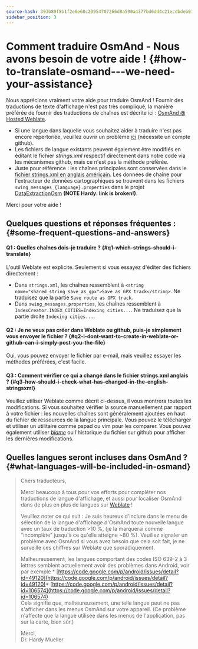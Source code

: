 ```yaml
---
source-hash: 393b89f8b1f2e0e68c20954707266d0a590a4377bd6dd4c21ecdbdeb01c7e21b
sidebar_position: 3
---
```


# Comment traduire OsmAnd - Nous avons besoin de votre aide ! {#how-to-translate-osmand---we-need-your-assistance}


Nous apprécions vraiment votre aide pour traduire OsmAnd ! Fournir des traductions de texte d'affichage n'est pas très compliqué, la manière préférée de fournir des traductions de chaînes est décrite ici : [OsmAnd @ Hosted Weblate](https://hosted.weblate.org/projects/osmand/).

* Si une langue dans laquelle vous souhaitez aider à traduire n'est pas encore répertoriée, veuillez ouvrir un problème [ici](https://github.com/osmandapp/Osmand/issues) (nécessite un compte github).
* Les fichiers de langue existants peuvent également être modifiés en éditant le fichier _strings.xml_ respectif directement dans notre code via les mécanismes github, mais ce n'est pas la méthode préférée.
* Juste pour référence : les chaînes principales sont conservées dans le [fichier strings.xml en anglais américain](https://github.com/osmandapp/Osmand/blob/master/OsmAnd/res/values/strings.xml). Les données de chaîne pour l'extracteur de données cartographiques se trouvent dans les fichiers `swing_messages_{language}.properties` dans le projet [DataExtractionOsm](https://github.com/osmandapp/Osmand/tree/master/DataExtractionOSM/src/net/osmand/swing) **(NOTE Hardy: link is broken!)**.

Merci pour votre aide !

## Quelques questions et réponses fréquentes : {#some-frequent-questions-and-answers}

#### Q1 : Quelles chaînes dois-je traduire ? {#q1-which-strings-should-i-translate}
L'outil Weblate est explicite. Seulement si vous essayez d'éditer des fichiers directement :
* Dans `strings.xml`, les chaînes ressemblent à `<string name="shared_string_save_as_gpx">Save as GPX track</string>`. Ne traduisez que la partie `Save route as GPX track`.
* Dans `swing_messages.properties`, les chaînes ressemblent à `IndexCreator.INDEX_CITIES=Indexing cities...`. Ne traduisez que la partie droite `Indexing cities...`. 

#### Q2 : Je ne veux pas créer dans Weblate ou github, puis-je simplement vous envoyer le fichier ? {#q2-i-dont-want-to-create-in-weblate-or-github-can-i-simply-post-you-the-file}
Oui, vous pouvez envoyer le fichier par e-mail, mais veuillez essayer les méthodes préférées, c'est facile.

#### Q3 : Comment vérifier ce qui a changé dans le fichier __strings.xml anglais__ ? {#q3-how-should-i-check-what-has-changed-in-the-english-stringsxml}
Veuillez utiliser Weblate comme décrit ci-dessus, il vous montrera toutes les modifications. Si vous souhaitez vérifier la source manuellement par rapport à votre fichier : les nouvelles chaînes sont généralement ajoutées en haut du fichier de ressources de la langue principale. Vous pouvez le télécharger et utiliser un utilitaire comme pspad ou vim pour les comparer. Vous pouvez également utiliser *[blame](https://github.com/osmandapp/Osmand/blame/master/OsmAnd/res/values/strings.xml)* ou l'historique du fichier sur github pour afficher les dernières modifications.

## Quelles langues seront incluses dans OsmAnd ? {#what-languages-will-be-included-in-osmand}

> Chers traducteurs,
> 
> Merci beaucoup à tous pour vos efforts pour compléter nos traductions de langue d'affichage, et aussi pour localiser OsmAnd dans de plus en plus de langues sur [Weblate](https://hosted.weblate.org/projects/osmand/) !
> 
> Veuillez noter ce qui suit : Je suis heureux d'inclure dans le menu de sélection de la langue d'affichage d'OsmAnd toute nouvelle langue avec un taux de traduction >10 %, (je la marquerai comme "incomplète" jusqu'à ce qu'elle atteigne ~80 %). Veuillez signaler un problème avec OsmAnd si vous avez besoin que cela soit fait, je ne surveille ces chiffres sur Weblate que sporadiquement.
> 
> Malheureusement, les langues comportant des codes ISO 639-2 à 3 lettres semblent actuellement avoir des problèmes dans Android, voir par exemple *   [https://code.google.com/p/android/issues/detail?id=49120](https://code.google.com/p/android/issues/detail?id=49120)*   [https://code.google.com/p/android/issues/detail?id=106574](https://code.google.com/p/android/issues/detail?id=106574)  
>     Cela signifie que, malheureusement, une telle langue peut ne pas s'afficher dans les menus OsmAnd sur votre appareil. (Ce problème n'affecte que la langue utilisée dans les menus de l'application, pas sur la carte, bien sûr.)
> 
> Merci,  
> Dr. Hardy Mueller